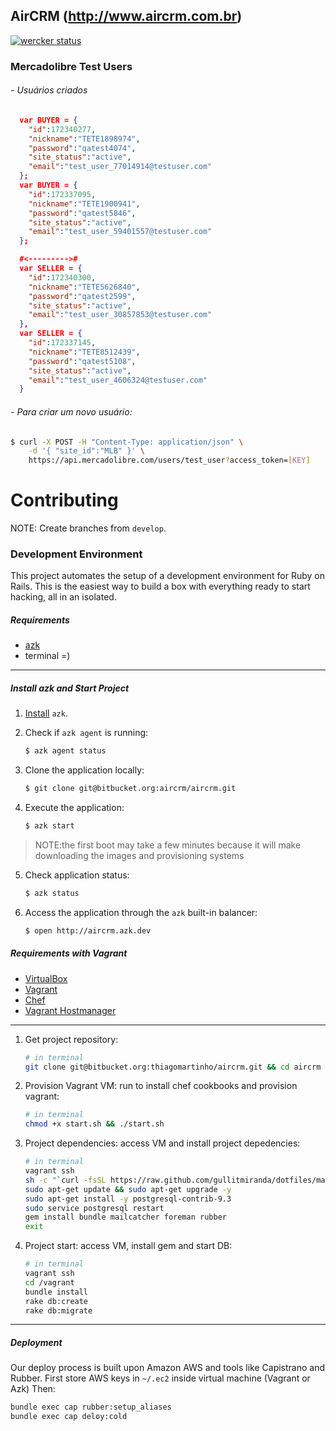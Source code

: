 ## AirCRM (http://www.aircrm.com.br)

[![wercker status](https://app.wercker.com/status/fd17fcf426affa9d0ed19877095c2c08/m "wercker status")](https://app.wercker.com/project/bykey/fd17fcf426affa9d0ed19877095c2c08)

### Mercadolibre Test Users

###### - Usuários criados

```json
  var BUYER = {
    "id":172340277,
    "nickname":"TETE1898974",
    "password":"qatest4074",
    "site_status":"active",
    "email":"test_user_77014914@testuser.com"
  };
  var BUYER = {
    "id":172337095,
    "nickname":"TETE1900941",
    "password":"qatest5846",
    "site_status":"active",
    "email":"test_user_59401557@testuser.com"
  };

  #<--------->#
  var SELLER = {
    "id":172340300,
    "nickname":"TETE5626840",
    "password":"qatest2599",
    "site_status":"active",
    "email":"test_user_30857853@testuser.com"
  },
  var SELLER = {
    "id":172337145,
    "nickname":"TETE8512439",
    "password":"qatest5108",
    "site_status":"active",
    "email":"test_user_4606324@testuser.com"
  }
```

###### - Para criar um novo usuário:

```bash
$ curl -X POST -H "Content-Type: application/json" \
    -d '{ "site_id":"MLB" }' \
    https://api.mercadolibre.com/users/test_user?access_token=[KEY]
```

# Contributing

  NOTE: Create branches from `develop`.

### Development Environment

This project automates the setup of a development environment for Ruby on Rails. This is the easiest way to build a box with everything ready to start hacking, all in an isolated.



##### Requirements
* [azk](http://www.azk.io)
* terminal =)

----------

##### Install azk and Start Project

1. [Install](https://github.com/azukiapp/azk#installation-from-source) `azk`.

2. Check if `azk agent` is running:

      ```bash
      $ azk agent status
      ```

3. Clone the application locally:

      ```bash
      $ git clone git@bitbucket.org:aircrm/aircrm.git
      ```

4. Execute the application:

      ```bash
      $ azk start
      ```

  > NOTE:the first boot may take a few minutes because it will make downloading the images and provisioning systems

5. Check application status:

      ```bash
      $ azk status
      ```

6. Access the application through the `azk` built-in balancer:

      ```bash
      $ open http://aircrm.azk.dev
      ```


##### Requirements with Vagrant

* [VirtualBox](https://www.virtualbox.org)
* [Vagrant](http://vagrantup.com)
* [Chef](http://www.getchef.com/chef/)
* [Vagrant Hostmanager](https://github.com/smdahlen/vagrant-hostmanager)

----------

1. Get project repository:

    ```bash
    # in terminal
    git clone git@bitbucket.org:thiagomartinho/aircrm.git && cd aircrm
    ```

2. Provision Vagrant VM:
  run to install chef cookbooks and provision vagrant:

    ```bash
    # in terminal
    chmod +x start.sh && ./start.sh
    ```

3. Project dependencies:
  access VM and install project depedencies:

    ```bash
    # in terminal
    vagrant ssh
    sh -c "`curl -fsSL https://raw.github.com/gullitmiranda/dotfiles/master/install.sh`"
    sudo apt-get update && sudo apt-get upgrade -y
    sudo apt-get install -y postgresql-contrib-9.3
    sudo service postgresql restart
    gem install bundle mailcatcher foreman rubber
    exit
    ```

4. Project start:
  access VM, install gem and start DB:

    ```bash
    # in terminal
    vagrant ssh
    cd /vagrant
    bundle install
    rake db:create
    rake db:migrate
    ```

----------

##### Deployment
Our deploy process is built upon Amazon AWS and tools like Capistrano and Rubber.
First store AWS keys in ``~/.ec2`` inside virtual machine (Vagrant or Azk)
Then:  

```bash
bundle exec cap rubber:setup_aliases
bundle exec cap deloy:cold
```
